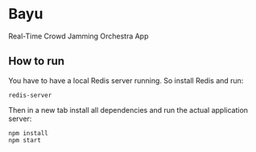 # Bayu
Real-Time Crowd Jamming Orchestra App

## How to run
You have to have a local Redis server running.  So install Redis and run:
```
redis-server
```
Then in a new tab install all dependencies and run the actual application server:
```
npm install
npm start
```
